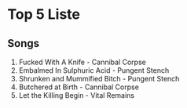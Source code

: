 # Top 5 Liste
## Songs
1. Fucked With A Knife - Cannibal Corpse
1. Embalmed In Sulphuric Acid - Pungent Stench
1. Shrunken and Mummified Bitch - Pungent Stench
1. Butchered at Birth - Cannibal Corpse
1. Let the Killing Begin - Vital Remains
